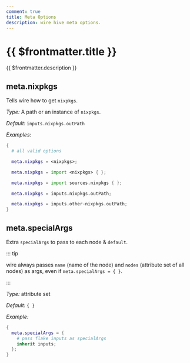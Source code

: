 ```yaml
---
comment: true
title: Meta Options
description: wire hive meta options.
---
```


# {{ $frontmatter.title }}

{{ $frontmatter.description }}

## meta.nixpkgs

Tells wire how to get `nixpkgs`.

_Type:_ A path or an instance of `nixpkgs`.

_Default:_ `inputs.nixpkgs.outPath`

_Examples:_

```nix
{
  # all valid options

  meta.nixpkgs = <nixpkgs>;

  meta.nixpkgs = import <nixpkgs> { };

  meta.nixpkgs = import sources.nixpkgs { };

  meta.nixpkgs = inputs.nixpkgs.outPath;

  meta.nixpkgs = inputs.other-nixpkgs.outPath;
}
```

## meta.specialArgs

Extra `specialArgs` to pass to each node & `default`.

::: tip

wire always passes `name` (name of the node)
and `nodes` (attribute set of all nodes) as args, even if `meta.specialArgs =
{ }`.

:::

_Type:_ attribute set

_Default:_ `{ }`

_Example:_

```nix
{
  meta.specialArgs = {
    # pass flake inputs as specialArgs
    inherit inputs;
  };
}
```
